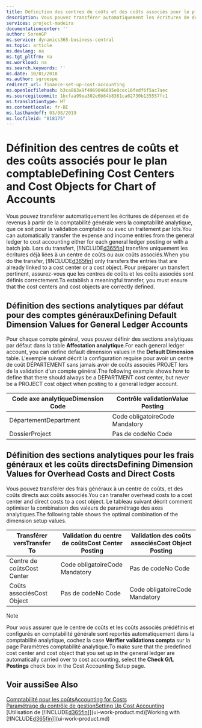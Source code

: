 ```yaml
---
title: Définition des centres de coûts et des coûts associés pour le plan comptable | Microsoft Docs
description: Vous pouvez transférer automatiquement les écritures de dépenses et de revenus à partir de la comptabilité générale vers la comptabilité analytique, que ce soit pour la validation comptable ou avec un traitement par lots. Lors du transfert, le système transfère uniquement les écritures déjà liées à un centre de coûts ou aux coûts associés. Pour préparer un transfert pertinent, assurez-vous que les centres de coûts et les coûts associés sont définis correctement.
services: project-madeira
documentationcenter: ''
author: SorenGP
ms.service: dynamics365-business-central
ms.topic: article
ms.devlang: na
ms.tgt_pltfrm: na
ms.workload: na
ms.search.keywords: ''
ms.date: 10/01/2018
ms.author: sgroespe
redirect_url: finance-set-up-cost-accounting
ms.openlocfilehash: b3ca863a9f4969046695e0cec16fedf6f5ac7aec
ms.sourcegitcommit: 1bcfaa99ea302e6b84b8361ca02730b135557fc1
ms.translationtype: HT
ms.contentlocale: fr-BE
ms.lasthandoff: 03/08/2019
ms.locfileid: "818175"
---
```

# <a name="defining-cost-centers-and-cost-objects-for-chart-of-accounts"></a><span data-ttu-id="dbf4c-105">Définition des centres de coûts et des coûts associés pour le plan comptable</span><span class="sxs-lookup"><span data-stu-id="dbf4c-105">Defining Cost Centers and Cost Objects for Chart of Accounts</span></span>
<span data-ttu-id="dbf4c-106">Vous pouvez transférer automatiquement les écritures de dépenses et de revenus à partir de la comptabilité générale vers la comptabilité analytique, que ce soit pour la validation comptable ou avec un traitement par lots.</span><span class="sxs-lookup"><span data-stu-id="dbf4c-106">You can automatically transfer the expense and income entries from the general ledger to cost accounting either for each general ledger posting or with a batch job.</span></span> <span data-ttu-id="dbf4c-107">Lors du transfert, [!INCLUDE[d365fin](includes/d365fin_md.md)] transfère uniquement les écritures déjà liées à un centre de coûts ou aux coûts associés.</span><span class="sxs-lookup"><span data-stu-id="dbf4c-107">When you do the transfer, [!INCLUDE[d365fin](includes/d365fin_md.md)] only transfers the entries that are already linked to a cost center or a cost object.</span></span> <span data-ttu-id="dbf4c-108">Pour préparer un transfert pertinent, assurez-vous que les centres de coûts et les coûts associés sont définis correctement.</span><span class="sxs-lookup"><span data-stu-id="dbf4c-108">To establish a meaningful transfer, you must ensure that the cost centers and cost objects are correctly defined.</span></span>  

## <a name="defining-default-dimension-values-for-general-ledger-accounts"></a><span data-ttu-id="dbf4c-109">Définition des sections analytiques par défaut pour des comptes généraux</span><span class="sxs-lookup"><span data-stu-id="dbf4c-109">Defining Default Dimension Values for General Ledger Accounts</span></span>  
<span data-ttu-id="dbf4c-110">Pour chaque compte général, vous pouvez définir des sections analytiques par défaut dans la table **Affectation analytique**.</span><span class="sxs-lookup"><span data-stu-id="dbf4c-110">For each general ledger account, you can define default dimension values in the **Default Dimension** table.</span></span> <span data-ttu-id="dbf4c-111">L'exemple suivant décrit la configuration requise pour avoir un centre de coût DÉPARTEMENT sans jamais avoir de coûts associés PROJET lors de la validation d'un compte général.</span><span class="sxs-lookup"><span data-stu-id="dbf4c-111">The following example shows how to define that there should always be a DEPARTMENT cost center, but never be a PROJECT cost object when posting to a general ledger account.</span></span>  

|<span data-ttu-id="dbf4c-112">**Code axe analytique**</span><span class="sxs-lookup"><span data-stu-id="dbf4c-112">**Dimension Code**</span></span>|<span data-ttu-id="dbf4c-113">**Contrôle validation**</span><span class="sxs-lookup"><span data-stu-id="dbf4c-113">**Value Posting**</span></span>|  
|------------------------------------------|-----------------------------------------|  
|<span data-ttu-id="dbf4c-114">Département</span><span class="sxs-lookup"><span data-stu-id="dbf4c-114">Department</span></span>|<span data-ttu-id="dbf4c-115">Code obligatoire</span><span class="sxs-lookup"><span data-stu-id="dbf4c-115">Code Mandatory</span></span>|  
|<span data-ttu-id="dbf4c-116">Dossier</span><span class="sxs-lookup"><span data-stu-id="dbf4c-116">Project</span></span>|<span data-ttu-id="dbf4c-117">Pas de code</span><span class="sxs-lookup"><span data-stu-id="dbf4c-117">No Code</span></span>|  

## <a name="defining-dimension-values-for-overhead-costs-and-direct-costs"></a><span data-ttu-id="dbf4c-118">Définition des sections analytiques pour les frais généraux et les coûts directs</span><span class="sxs-lookup"><span data-stu-id="dbf4c-118">Defining Dimension Values for Overhead Costs and Direct Costs</span></span>  
 <span data-ttu-id="dbf4c-119">Vous pouvez transférer des frais généraux à un centre de coûts, et des coûts directs aux coûts associés.</span><span class="sxs-lookup"><span data-stu-id="dbf4c-119">You can transfer overhead costs to a cost center and direct costs to a cost object.</span></span> <span data-ttu-id="dbf4c-120">Le tableau suivant décrit comment optimiser la combinaison des valeurs de paramétrage des axes analytiques.</span><span class="sxs-lookup"><span data-stu-id="dbf4c-120">The following table shows the optimal combination of the dimension setup values.</span></span>  

|<span data-ttu-id="dbf4c-121">Transférer vers</span><span class="sxs-lookup"><span data-stu-id="dbf4c-121">Transfer To</span></span>|<span data-ttu-id="dbf4c-122">Validation du centre de coûts</span><span class="sxs-lookup"><span data-stu-id="dbf4c-122">Cost Center Posting</span></span>|<span data-ttu-id="dbf4c-123">Validation des coûts associés</span><span class="sxs-lookup"><span data-stu-id="dbf4c-123">Cost Object Posting</span></span>|  
|-----------------|-------------------------|-------------------------|  
|<span data-ttu-id="dbf4c-124">Centre de coûts</span><span class="sxs-lookup"><span data-stu-id="dbf4c-124">Cost Center</span></span>|<span data-ttu-id="dbf4c-125">Code obligatoire</span><span class="sxs-lookup"><span data-stu-id="dbf4c-125">Code Mandatory</span></span>|<span data-ttu-id="dbf4c-126">Pas de code</span><span class="sxs-lookup"><span data-stu-id="dbf4c-126">No Code</span></span>|  
|<span data-ttu-id="dbf4c-127">Coûts associés</span><span class="sxs-lookup"><span data-stu-id="dbf4c-127">Cost Object</span></span>|<span data-ttu-id="dbf4c-128">Pas de code</span><span class="sxs-lookup"><span data-stu-id="dbf4c-128">No Code</span></span>|<span data-ttu-id="dbf4c-129">Code obligatoire</span><span class="sxs-lookup"><span data-stu-id="dbf4c-129">Code Mandatory</span></span>|  

> [!NOTE]  
>  <span data-ttu-id="dbf4c-130">Pour vous assurer que le centre de coûts et les coûts associés prédéfinis et configurés en comptabilité générale sont reportés automatiquement dans la comptabilité analytique, cochez la case **Vérifier validations compta** sur la page Paramètres comptabilité analytique.</span><span class="sxs-lookup"><span data-stu-id="dbf4c-130">To make sure that the predefined cost center and cost object that you set up in the general ledger are automatically carried over to cost accounting, select the **Check G/L Postings** check box in the Cost Accounting Setup page.</span></span>  

## <a name="see-also"></a><span data-ttu-id="dbf4c-131">Voir aussi</span><span class="sxs-lookup"><span data-stu-id="dbf4c-131">See Also</span></span>  
[<span data-ttu-id="dbf4c-132">Comptabilité pour les coûts</span><span class="sxs-lookup"><span data-stu-id="dbf4c-132">Accounting for Costs</span></span>](finance-manage-cost-accounting.md)  
[<span data-ttu-id="dbf4c-133">Paramétrage du contrôle de gestion</span><span class="sxs-lookup"><span data-stu-id="dbf4c-133">Setting Up Cost Accounting</span></span>](finance-set-up-cost-accounting.md)  
<span data-ttu-id="dbf4c-134">[Utilisation de [!INCLUDE[d365fin](includes/d365fin_md.md)]](ui-work-product.md)</span><span class="sxs-lookup"><span data-stu-id="dbf4c-134">[Working with [!INCLUDE[d365fin](includes/d365fin_md.md)]](ui-work-product.md)</span></span>
